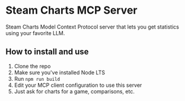 # Steam Charts MCP Server

Steam Charts Model Context Protocol server that lets you get statistics using your favorite LLM.

## How to install and use

1. Clone the repo
2. Make sure you've installed Node LTS
3. Run `npm run build`
4. Edit your MCP client configuration to use this server
5. Just ask for charts for a game, comparisons, etc.
